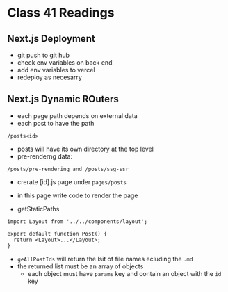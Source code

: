 # Class 41 Readings

## Next.js Deployment

- git push to git hub
- check env variables on back end
- add env variables to vercel
- redeploy as necesarry


## Next.js Dynamic ROuters

- each page path depends on external data
- each post to have the path 

```{js}
/posts<id>
```

- posts will have its own directory at the top level
- pre-renderng data:

```{js}
/posts/pre-rendering and /posts/ssg-ssr
```

- crerate [id].js page under `pages/posts`
- in this page write code to render the page

- getStaticPaths

```{js}
import Layout from '../../components/layout';

export default function Post() {
  return <Layout>...</Layout>;
}
```

- `geAllPostIds` will return the lsit of file names ecluding the `.md`
- the returned list must be an array of objects
  - each object must have `params` key and contain an object with the `id` key
